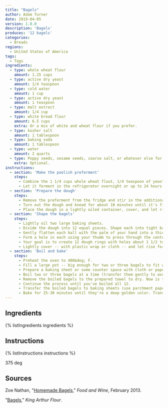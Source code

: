 ```yaml
---
title: "Bagels"
author: Adam Turner
date: 2019-04-05
version: 1.0.0
description: 'Bagels'
produces: '12 bagels'
categories:
  - Breads
regions:
  - United States of America
tags:
  - Tags
ingredients:
  - type: whole wheat flour
    amount: 1.25 cups
  - type: active dry yeast
    amount: 1/4 teaspoon
  - type: cold water
    amount: 1 cup
  - type: active dry yeast
    amount: 1 teaspoon
  - type: malt extract
    amount: 1/4 cup
  - type: white bread flour
    amount: 6.5 cups
    extra: Or a mix of white and wheat flour if you prefer.
  - type: kosher salt
    amount: 1 tablespoon
  - type: baking soda
    amount: 1 tablespoon
  - type: water
    amount: 2 quarts
  - type: Poppy seeds, sesame seeds, coarse salt, or whatever else for topping.
    extra: Optional.
instructions:
  - section: 'Make the poolish preferment'
    steps:
      - Combine the 1 1/4 cups whole wheat flout, 1/4 teaspoon of yeast, and 1 cup of water in a medium bowl by hand or with a wooden spoon. Try to get all of the lumps out. [TODO Note this should have equal water and flour by weight.]
      - Let it ferment in the refrigerator overnight or up to 24 hours.
  - section: 'Prepare the dough'
    steps:
      - Remove the preferment from the fridge and stir in the additional 1 teaspoon yeast, 1/4 cup malt extract, 6 1/2 cups flour, and 1 tablespoon of salt.
      - Turn out the dough and knead for about 10 minutes until it's firm and elastic. It'll be a little sticky at first. I recommend using a little water on your hands if it sticks too much.
      - Place the dough in a lightly oiled container, cover, and let rise in a draft-free place for 1 to 2 hours, or until doubled in bulk.
  - section: 'Shape the bagels'
    steps:
      - Lightly oil two large baking sheets.
      - Divide the dough into 12 equal pieces. Shape each into tight balls and place on the prepared baking sheets. Lightly cover and let rest for 10 minutes.
      - Gently flatten each ball with the palm of your hand into a thick disk.
      - Form a hole in each using your thumb to press through the center of the disk to the baking sheet below and gently widen the hole.
      - Your goal is to create 12 dough rings with holes about 1 1/2 to 2 inches in diameter. The holes need to be bigger than you'd want in the finished bagel to account for the expanding dough during rising and cooking.
      - Lightly cover -- with plastic wrap or cloth -- and let rise for 25-25 minutes or until almost doubled in bulk.
  - section: 'Boil and bake'
    steps:
      - Preheat the oven to 400&deg; F.
      - Fill a large pot -- big enough for two or three bagels to fit without crowding each other, about 2 quarts -- with cold water. Stir in 1 tablespoon of baking soda and bring to a high simmer; just under a full boil.
      - Prepare a baking sheet or some counter space with cloth or paper towels to dry the boiled bagels on.
      - Boil two or three bagels at a time (transfer them gently to avoid knocking out the air) for 1 minute then flip and one more minute.
      - Remove the boiled bagels to the prepared towel to dry. Now is the time to sprinkle them with toppings if you're not using an egg wash.
      - Continue the process until you've boiled all 12.
      - Transfer the boiled bagels to baking sheets (use parchment paper lining for best results).
      - Bake for 25-30 minutes until they're a deep golden color. Transfer to a wire rack to cool.
---
```


## Ingredients

{% listIngredients ingredients %}

## Instructions

{% listInstructions instructions %}

375 deg

## Sources

Zoe Nathan, "[Homemade Bagels](https://www.foodandwine.com/recipes/homemade-bagels)," *Food and Wine*, February 2013.

"[Bagels](https://www.kingarthurflour.com/recipes/bagels-recipe)," *King Arthur Flour*.
